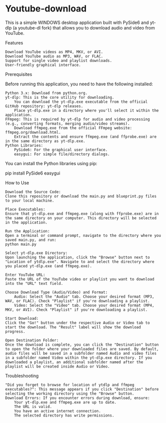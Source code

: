 # Youtube-download
This is a simple WINDOWS desktop application built with PySide6 and yt-dlp (a youtube-dl fork) that allows you to download audio and video from YouTube.

Features

    Download YouTube videos as MP4, MKV, or AVI.
    Download YouTube audio as MP3, WAV, or FLAC.
    Support for single video and playlist downloads.
    User-friendly graphical interface.

Prerequisites

Before running this application, you need to have the following installed:

    Python 3.x: Download from python.org.
    yt-dlp: This is the core utility for downloading.
        You can download the yt-dlp.exe executable from the official GitHub repository: yt-dlp releases.
        Place yt-dlp.exe in a directory where you'll select it within the application.
    FFmpeg: This is required by yt-dlp for audio and video processing (e.g., converting formats, merging audio/video streams).
        Download ffmpeg.exe from the official FFmpeg website: ffmpeg.org/download.html.
        Extract the contents and ensure ffmpeg.exe (and ffprobe.exe) are in the same directory as yt-dlp.exe.
    Python Libraries:
        PySide6: For the graphical user interface.
        easygui: For simple file/directory dialogs.

You can install the Python libraries using pip:


pip install PySide6 easygui

How to Use

    Download the Source Code:
    Clone this repository or download the main.py and blueprint.py files to your local machine.

    Place Executables:
    Ensure that yt-dlp.exe and ffmpeg.exe (along with ffprobe.exe) are in the same directory on your computer. This directory will be selected in the application.

    Run the Application:
    Open a terminal or command prompt, navigate to the directory where you saved main.py, and run:
    python main.py

    Select yt-dlp.exe Directory:
    Upon launching the application, click the "Browse" button next to "Location of ytdlp.exe". Navigate to and select the directory where you placed yt-dlp.exe (and ffmpeg.exe).

    Enter YouTube URL:
    Paste the URL of the YouTube video or playlist you want to download into the "URL" text field.

    Choose Download Type (Audio/Video) and Format:
        Audio: Select the "Audio" tab. Choose your desired format (MP3, WAV, or FLAC). Check "Playlist" if you're downloading a playlist.
        Video: Select the "Video" tab. Choose your desired format (MP4, MKV, or AVI). Check "Playlist" if you're downloading a playlist.

    Start Download:
    Click the "Go!" button under the respective Audio or Video tab to start the download. The "Result" label will show the download progress.

    Open Destination Folder:
    Once the download is complete, you can click the "Destination" button to open the folder where your downloaded files are saved. By default, audio files will be saved in a subfolder named Audio and video files in a subfolder named Video within the yt-dlp.exe directory. If you downloaded a playlist, an additional subfolder named after the playlist will be created inside Audio or Video.

Troubleshooting

    "Did you forget to browse for location of ytdlp and ffmpeg executables?": This message appears if you click "Destination" before selecting the working directory using the "Browse" button.
    Download Errors: If you encounter errors during download, ensure:
        Your yt-dlp.exe and ffmpeg.exe are up to date.
        The URL is valid.
        You have an active internet connection.
        The selected directory has write permissions.


